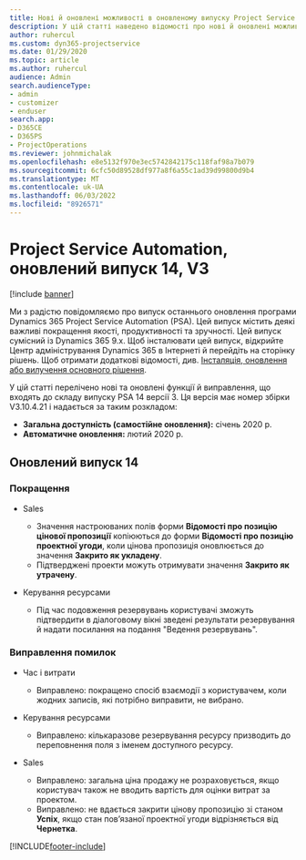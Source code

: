 ```yaml
---
title: Нові й оновлені можливості в оновленому випуску Project Service Automation 14 версії 3
description: У цій статті наведено відомості про нові й оновлені можливості Project Service Automation 14 версії 3.
author: ruhercul
ms.custom: dyn365-projectservice
ms.date: 01/29/2020
ms.topic: article
ms.author: ruhercul
audience: Admin
search.audienceType:
- admin
- customizer
- enduser
search.app:
- D365CE
- D365PS
- ProjectOperations
ms.reviewer: johnmichalak
ms.openlocfilehash: e8e5132f970e3ec5742842175c118faf98a7b079
ms.sourcegitcommit: 6cfc50d89528df977a8f6a55c1ad39d99800d9b4
ms.translationtype: MT
ms.contentlocale: uk-UA
ms.lasthandoff: 06/03/2022
ms.locfileid: "8926571"
---
```

# <a name="project-service-automation-update-release-14-v3"></a>Project Service Automation, оновлений випуск 14, V3

[!include [banner](../includes/psa-now-project-operations.md)]

Ми з радістю повідомляємо про випуск останнього оновлення програми Dynamics 365 Project Service Automation (PSA). Цей випуск містить деякі важливі покращення якості, продуктивності та зручності. Цей випуск сумісний із Dynamics 365 9.x. Щоб інсталювати цей випуск, відкрийте Центр адміністрування Dynamics 365 в Інтернеті й перейдіть на сторінку рішень. Щоб отримати додаткові відомості, див. [Інсталяція, оновлення або вилучення основного рішення](/power-platform/admin/install-remove-preferred-solution).

У цій статті перелічено нові та оновлені функції й виправлення, що входять до складу випуску PSA 14 версії 3. Ця версія має номер збірки V3.10.4.21 і надається за таким розкладом:

- **Загальна доступність (самостійне оновлення):** січень 2020 р.
- **Автоматичне оновлення:** лютий 2020 р.

## <a name="update-release-14"></a>Оновлений випуск 14

### <a name="enhancements"></a>Покращення

- Sales

     - Значення настроюваних полів форми **Відомості про позицію цінової пропозиції** копіюються до форми **Відомості про позицію проектної угоди**, коли цінова пропозиція оновлюється до значення **Закрито як укладену**.
     - Підтверджені проекти можуть отримувати значення **Закрито як утрачену**.

- Керування ресурсами

     - Під час подовження резервувань користувачі зможуть підтвердити в діалоговому вікні зведені результати резервування й надати посилання на подання "Ведення резервувань".


### <a name="bug-fixes"></a>Виправлення помилок

- Час і витрати

     - Виправлено: покращено спосіб взаємодії з користувачем, коли жодних записів, які потрібно виправити, не вибрано.

- Керування ресурсами

     - Виправлено: кількаразове резервування ресурсу призводить до переповнення поля з іменем доступного ресурсу.

- Sales

     - Виправлено: загальна ціна продажу не розраховується, якщо користувач також не вводить вартість для оцінки витрат за проектом.
     - Виправлено: не вдається закрити цінову пропозицію зі станом **Успіх**, якщо стан пов’язаної проектної угоди відрізняється від **Чернетка**.



[!INCLUDE[footer-include](../includes/footer-banner.md)]
